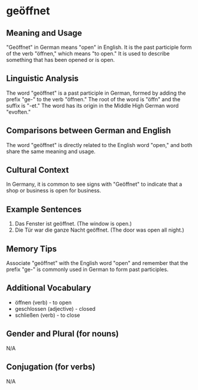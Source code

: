 # geöffnet
## Meaning and Usage
"Geöffnet" in German means "open" in English. It is the past participle form of the verb "öffnen," which means "to open." It is used to describe something that has been opened or is open.

## Linguistic Analysis
The word "geöffnet" is a past participle in German, formed by adding the prefix "ge-" to the verb "öffnen." The root of the word is "öffn" and the suffix is "-et." The word has its origin in the Middle High German word "evoften."

## Comparisons between German and English
The word "geöffnet" is directly related to the English word "open," and both share the same meaning and usage.

## Cultural Context
In Germany, it is common to see signs with "Geöffnet" to indicate that a shop or business is open for business.

## Example Sentences
1. Das Fenster ist geöffnet. (The window is open.)
2. Die Tür war die ganze Nacht geöffnet. (The door was open all night.)

## Memory Tips
Associate "geöffnet" with the English word "open" and remember that the prefix "ge-" is commonly used in German to form past participles.

## Additional Vocabulary
- öffnen (verb) - to open
- geschlossen (adjective) - closed
- schließen (verb) - to close

## Gender and Plural (for nouns)
N/A

## Conjugation (for verbs)
N/A
